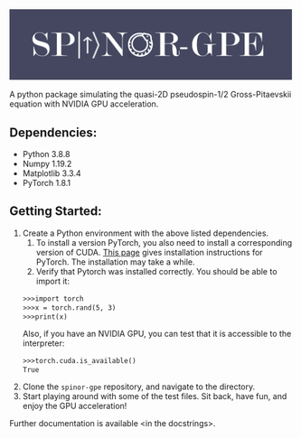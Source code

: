 <img src="docs/_static/test_logo.png" width="500px">

A python package simulating the quasi-2D pseudospin-1/2 Gross-Pitaevskii equation with NVIDIA GPU acceleration.

## Dependencies:
* Python      3.8.8
* Numpy       1.19.2
* Matplotlib  3.3.4
* PyTorch     1.8.1


## Getting Started:
1. Create a Python environment with the above listed dependencies.
    1. To install a version PyTorch, you also need to install a 
    corresponding version of CUDA. [This page](https://pytorch.org/get-started/locally/)
    gives installation instructions for PyTorch. The installation may take a while.
    1. Verify that Pytorch was installed correctly. You should be able to import it:
    ```
    >>>import torch
    >>>x = torch.rand(5, 3)
    >>>print(x)
    ```
    Also, if you have an NVIDIA GPU, you can test that it is accessible to the interpreter:
    ```
    >>>torch.cuda.is_available()
    True
    ```
1. Clone the `spinor-gpe` repository, and navigate to the directory.
1. Start playing around with some of the test files. Sit back, have fun, and enjoy the GPU acceleration!

Further documentation is available \<in the docstrings\>.